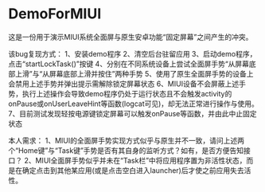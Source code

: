 # DemoForMIUI
这是一份用于演示MIUI系统全面屏与原生安卓功能“固定屏幕”之间产生的冲突。

该bug复现方式：
  1、安装demo程序
  2、清空后台驻留应用
  3、启动demo程序，点击“startLockTask()”按键
  4、分别在不同系统设备上尝试全面屏手势“从屏幕底部上滑”与“从屏幕底部上滑并按住”两种手势
  5、使用了原生全面屏手势的设备上会禁用上述手势并弹出提示需解除锁定屏幕状态
  6、MIUI设备不会屏蔽上述手势，执行上述操作会导致demo程序仍处于运行状态且不会触发activity的onPause或onUserLeaveHint等函数(logcat可见)，却无法正常进行操作与使用。
  7、目前测试发现轻按电源键锁定屏幕可以触发onPause等函数，并由此中止固定状态
  
 本人需求：
  1、MIUI的全面屏手势实现方式似乎与原生并不一致，请问上述两个“Home键”与“Task键”手势是否有其自身的监听方式？如有，是否方便告知接口？
  2、MIUI全面屏手势似乎并未在“Task栏”中将应用程序置为非活性状态，而是在确定点击到其他某应用(或是点击空白进入launcher)后才使之前应用失去活性。
